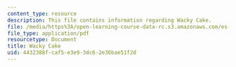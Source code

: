 ```yaml
---
content_type: resource
description: This file contains information regarding Wacky Cake.
file: /media/https%3A/open-learning-course-data-rc.s3.amazonaws.com/es-287-kitchen-chemistry-spring-2009/4432388fcaf5e3e93dc62e36bae51f2d_MITES_287S09_read12.pdf
file_type: application/pdf
resourcetype: Document
title: Wacky Cake
uid: 4432388f-caf5-e3e9-3dc6-2e36bae51f2d
---
```


